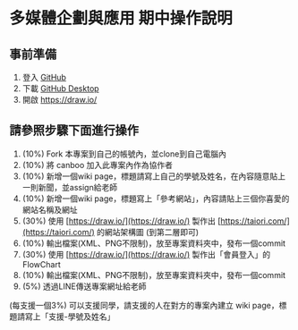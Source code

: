 多媒體企劃與應用 期中操作說明
=====

## 事前準備

1. 登入 [GitHub](https://github.com/)
1. 下載 [GitHub Desktop](https://desktop.github.com/)
2. 開啟 https://draw.io/

## 請參照步驟下面進行操作

1. (10%) Fork 本專案到自己的帳號內，並clone到自己電腦內
2. (10%) 將 canboo 加入此專案內作為協作者
3. (10%) 新增一個wiki page，標題請寫上自己的學號及姓名，在內容隨意貼上一則新聞，並assign給老師
4. (10%) 新增一個wiki page，標題寫上「參考網站」，內容請貼上三個你喜愛的網站名稱及網址
5. (30%) 使用 [https://draw.io/](https://draw.io/) 製作出 [https://taiori.com/](https://taiori.com/) 的網站架構圖 (到第二層即可) 
6. (10%) 輸出檔案(XML、PNG不限制)，放至專案資料夾中，發布一個commit
7. (30%) 使用 [https://draw.io/](https://draw.io/) 製作出「會員登入」的 FlowChart
8. (10%) 輸出檔案(XML、PNG不限制)，放至專案資料夾中，發布一個commit
9. (5%) 透過LINE傳送專案網址給老師

(每支援一個3%) 可以支援同學，請支援的人在對方的專案內建立 wiki page，標題請寫上「支援-學號及姓名」
